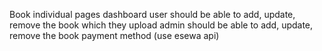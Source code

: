 Book individual pages
dashboard 
user should be able to add, update, remove the book which they upload
admin should be able to add, update, remove the book 
payment method (use esewa api)
